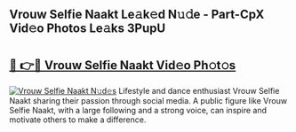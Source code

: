 ## Vrouw Selfie Naakt Le𝚊k𝚎d N𝚞𝚍e - Part-CpX Vid𝚎o Photos Le𝚊ks 3PupU

# <h2><a href="http://fb2ugj.evod.top/?m=Vrouw+Selfie+Naakt">🔗 👉🔴 Vrouw Selfie Naakt Vid𝚎o Ph𝚘t𝚘s</a></h2>

[![Vrouw Selfie Naakt N𝚞d𝚎s](https://i.imgur.com/8V9OHl7.gif)](http://fb2ugj.evod.top/?m=Vrouw+Selfie+Naakt)
Lifestyle and dance enthusiast Vrouw Selfie Naakt sharing their passion through social media. A public figure like Vrouw Selfie Naakt, with a large following and a strong voice, can inspire and motivate others to make a difference. 
